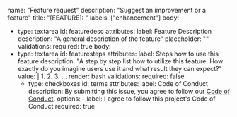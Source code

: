 name: "Feature request"
description: "Suggest an improvement or a feature"
title: "[FEATURE]: "
labels: ["enhancement"]
body:
- type: textarea
  id: featuredesc
  attributes:
    label: Feature Description
    description: "A general description of the feature"
    placeholder: ""
  validations:
    required: true
body:
- type: textarea
  id: featuresteps
  attributes:
    label: Steps how to use this feature
    description: "A step by step list how to utilize this feature. How exactly do you imagine users use it and what result they can expect?"
    value: |
      1.
      2.
      3.
      ...
    render: bash
  validations:
    required: false
  - type: checkboxes
    id: terms
    attributes:
      label: Code of Conduct
      description: By submitting this issue, you agree to follow our [Code of Conduct](https://github.com/PixiEditor/PixiEditor/blob/master/CODE_OF_CONDUCT.md). 
      options:
        - label: I agree to follow this project's Code of Conduct
          required: true
